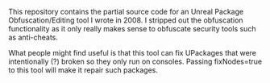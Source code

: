 This repository contains the partial source code for an Unreal Package
Obfuscation/Editing tool I wrote in 2008. I stripped out the obfuscation
functionality as it only really makes sense to obfuscate security tools such as
anti-cheats.

What people might find useful is that this tool can fix UPackages that were
intentionally (?) broken so they only run on consoles. Passing fixNodes=true to
this tool will make it repair such packages.